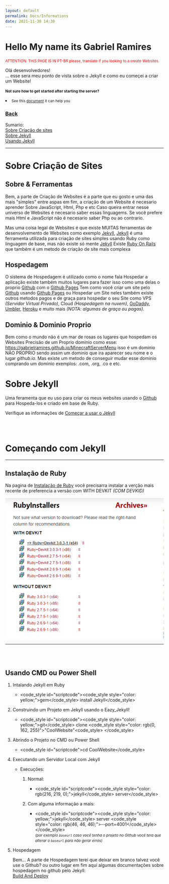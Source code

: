 ```yaml
---
layout: default
permalink: Docs/Informations
date: 2021-11-30 14:30
---
```


<style>
#scriptcode {
    padding: 5.1px;
    color: white;
    background-color: black;
    box-shadow: 2px 3px 7px 2px rgb(0 0 0 / 2%);
    border-radius: 5px;
}
</style>

<h1>Hello My name its Gabriel Ramires</h1>
<small style="color: red;">ATTENTION: THIS PAGE IS IN PT-BR please, translate if you looking to a create Websites.</small>

Olá desenvolvedores!\
... esse sera meu ponto de vista sobre o Jekyll e como eu começei a criar um Website!

<small><b>Not sure how to get started after starting the server?</b></small><br>

<li><small>See this <a href="./Beginning">document</a> it can help you</small></li>

<h3><a href=".">Back</a></h3>

Sumario:\
<a onclick="sumario(1)" href="#sobre-criação-de-sites">Sobre Criação de sites</a>\
<a onclick="sumario(2)" href="#sobre-jekyll">Sobre Jekyll</a>\
<a onclick="sumario(3)" href="#começando-com-jekyll">Usando Jekyll</a>

<hr>

# <span id="1">Sobre Criação de Sites</span>

## Sobre & Ferramentas

Bem, a parte de Criação de Websites é a parte que eu gosto e uma das mais "simples" entre aspas em fim, a criação de um Website é necesario aprender Sobre JavaScript, Html, Php e etc Caso queira entrar nesse universo de Websites é necesario saber essas linguagems. Se você prefere mais Html e JavaScript não é necesario saber Php ou ao contrario.

Mas uma coisa legal de Websites é que existe MUITAS ferramentas de desenvolvemento de Websites como exemplo <a target="_blank" href="https://jekyllrb.com">Jekyll</a>, <a target="_blank" href="https://jekyllrb.com">Jekyll</a> é uma ferramenta utilizada para criação de sites simples usando Ruby como linguagem de base, mas não existe só mente <a target="_blank" href="https://jekyllrb.com">Jekyll</a> Existe <a target="_blank" href="https://rubyonrails.org">Ruby On Rails</a> que também é um metodo de criação de site mais complexa

## Hospedagem

O sistema de Hospedagem é utilizado como o nome fala Hospedar a aplicação existe também muitos lugares para fazer isso como uma delas o proprio <a target="_blank" href="https://github.com">Github</a> com o <a target="_blank" href="https://pages.github.com">Github Pages</a> Tem como você criar um site pelo <a target="_blank" href="https://github.com">Github</a> usando <a target="_blank" href="https://pages.github.com">Github Pages</a> ou Hospedar um Site neles também existe outros metodos pagos e de graça para hospedar o seu Site como VPS _(Servidor Virtual Privado)_, Cloud _(Hospedagem na nuvem)_, <a target="_blank" href="https://www.godaddy.com/pt-br">GoDaddy</a>, <a target="_blank" href="https://umbler.com/br">Umbler</a>, <a target="_blank" href="https://www.heroku.com">Heroku</a> e muito mais _(NOTA: algumas de graça ou pagas)_.

## Dominio & Dominio Proprio

Bem como o mundo não é um mar de rosas os lugares que hospedam os Websites Precisão de um Proprio dominio como esse: <a target="_blank" href="https://gabrielramires.github.io/MinecraftServerMenu">https://gabrielramires.github.io/MinecraftServerMenu</a> isso é um dominio NÃO PROPRIO sendo assim um dominio que ira aparecer seu nome e o lugar _github.io_. Mas existe um metodo de conseguir mudar esse dominio comprando um dominio exemplos: .com, .org, .co e etc.

# <span id="2">Sobre Jekyll</span>

Uma feramenta que eu uso para criar os meus websites usando o <a target="_blank" href="https://pages.github.com">Github</a> para Hospeda-los e criado em base de Ruby.

Verifique as informações de <a target="_blank" href="#começar-a-usar-o-jekyll">Começar a usar o Jekyll</a>

<br><br>

# <span id="3">Começando com Jekyll</span>

<hr>

## <b>Instalação de Ruby</b>

Na pagina de <a target="_blank" href="https://rubyinstaller.org/downloads">Instalação de Ruby</a> você precisarra instalar a verção mais recente de preferencia a versão com WITH DEVKIT _(COM DEVKID)_

<a target="_blank" href="../Assets/Images/RubyInstallScreamShoot.png"><img src="../Assets/Images/RubyInstallScreamShoot.png" alt="RubyInstallScreamShoot.png (NO LOADDED)"></a>

<hr>

<br><br>

## <b>Usando CMD ou Power Shell</b>

1.  Intalando Jekyll em Ruby

    - <code_style id="scriptcode"><code_style style="color: yellow;">gem</code_style> install Jekyll</code_style> <br>

2.  Construindo um Projeto em Jekyll usando o Eazy_Jekyll!

    - <code_style id="scriptcode"><code_style style="color: yellow;">git</code_style> clone <code_style style="color: rgb(0, 162, 255)">"CoolWebsite"<code_style> </code_style> <br>

3.  Abrindo o Projeto no CMD ou Power Shell

    - <code_style id="scriptcode">cd CoolWebsite</code_style> <br>

4.  Executando um Servidor Local com Jekyll

    - Execuções:

      1.  Normal:

          - <code_style id="scriptcode"><code_style style="color: rgb(216, 219, 0);">jekyll</code_style> server</code_style> <br>

      2.  Com alguma informação a mais:

          - <code_style id="scriptcode"><code_style style="color: yellow;">jekyll</code_style> server <code_style style="color: rgb(46, 46, 46);">--port=4001</code_style></code_style>\
            <small><i>(por exemplo `baseurl` caso você tenha o projeto no Github você tera que alterar o `baseurl` para não gerar erros)</i></small>

5.  Hospedagem

    Bem... A parte de Hospedagem terei que deixar em branco talvez você use o Github? ou outro lugar em fim aqui algumas documentações sobre hospedagem no github pelo Jekyll:\
    <a target="_blank" href="https://jekyllrb.com/docs/continuous-integration/github-actions/#build-and-deploy">Build And Deploy</a>

<script>
function sumario(tipo) {
const titulo = document.getElementById(tipo)
const normal_background_color = titulo.style["background-color"]

console.log(normal_background_color)

titulo.style = "background-color: yellow"
setTimeout(() => {
titulo.style = `background-color: ${normal_background_color}`
}, 3000)
}
</script>

<!--
<script>
    function sumario(tipo) {
        const titulo = document.getElementById(tipo)
        const normal_background_color = titulo.style["background-color"]

        console.log(normal_background_color)

        titulo.style = "background-color: yellow"
        setTimeout(() => {
        titulo.style = `background-color: ${normal_background_color}`
        }, 3000)
    }
</script>
-->
